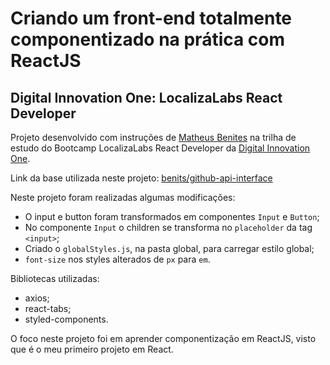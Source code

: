 # Criando um front-end totalmente componentizado na prática com ReactJS

## Digital Innovation One: LocalizaLabs React Developer

Projeto desenvolvido com instruções de [Matheus Benites](https://www.linkedin.com/in/benites-amorim/) na trilha de estudo do Bootcamp LocalizaLabs React Developer da [Digital Innovation One](https://digitalinnovation.one/).

Link da base utilizada neste projeto: [benits/github-api-interface](https://github.com/benits/github-api-interface)

Neste projeto foram realizadas algumas modificações:
* O input e button foram transformados em componentes `Input` e `Button`;
* No componente `Input` o children se transforma no `placeholder` da tag `<input>`;
* Criado o `globalStyles.js`, na pasta global, para carregar estilo global;
* `font-size` nos styles alterados de `px` para `em`.

Bibliotecas utilizadas:
* axios;
* react-tabs;
* styled-components.

O foco neste projeto foi em aprender componentização em ReactJS, visto que é o meu primeiro projeto em React.